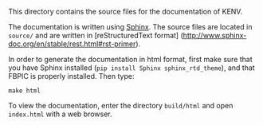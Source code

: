 This directory contains the source files for the documentation of KENV.

The documentation is written using [Sphinx](http://www.sphinx-doc.org/en/stable/). The source files are located in `source/` and are written in [reStructuredText format] (http://www.sphinx-doc.org/en/stable/rest.html#rst-primer).

In order to generate the documentation in html format, first make sure
that you have Sphinx installed (`pip install Sphinx sphinx_rtd_theme`), and that FBPIC
is properly installed. Then type:
```
make html
```

To view the documentation, enter the directory `build/html` and open
`index.html` with a web browser.
